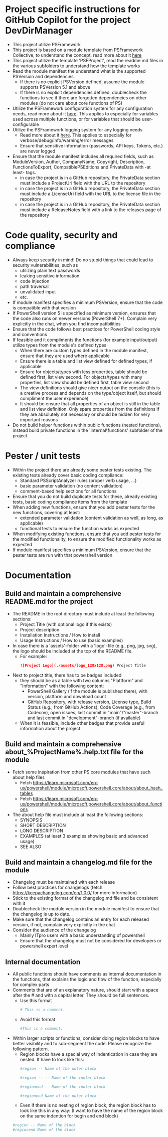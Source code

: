 ﻿# Project specific instructions for GitHub Copilot for the project DevDirManager
- This project utilize PSFramework
- This project is based on a module template from PSFramework Collective, to understand the concept, read more about it [here](https://psframework.org/docs/PSModuleDevelopment/Templates/overview)
- This project utilize the template 'PSFProject', read the readme.md files in the various subfolders to understand how the template works
- Read the module manifest the understand what is the supported PSVersion and dependencies.
    - If there is no explicit PSVersion defined, assume the module supports PSVersion 5.1 and above
    - If there is no explicit dependencies defined, doublecheck the functions to see if there are forgotten dependencies on other modules (do not care about core functions of PS)
- Utilize the PSFramework configuration system for any configuration needs, read more about it [here](https://psframework.org/docs/PSFramework/Configuration/overview). This applies to especially for variables used across multiple functions, or for variables that should be user-configurable
- Utilize the PSFramework logging system for any logging needs
    - Read more about it [here](https://psframework.org/docs/PSFramework/Logging/overview). This applies to especially for verbose/debug/info/warning/error messages
    - Ensure that sensitive information (passwords, API keys, Tokens, etc.) are never logged
- Ensure that the module manifest includes all required fields, such as ModuleVersion, Author, CompanyName, Copyright, Description, FunctionsToExport, CompatiblePSEditions and PrivateData with -at least- tags.
    - in case the project is in a GitHub repository, the PrivateData section must include a ProjectUri field with the URL to the repository
    - in case the project is in a GitHub repository, the PrivateData section must include a LicenseUri field with the URL to the license file in the repository
    - in case the project is in a GitHub repository, the PrivateData section must include a ReleaseNotes field with a link to the releases page of the repository

# Code quality, security and compliance
- Always keep security in mind! Do no stupid things that could lead to security vulnerabilities, such as
    - utilizing plain text passwords
    - leaking sensitive information
    - code injection
    - path traversal
    - unvalidated input
    - etc.
- If module manifest specifies a minimum PSVersion, ensure that the code is compatible with that version
- If PowerShell version 5 is specified as minimum version, ensures that the code also runs on newer versions (PowerShell 7+). Complain very explicitly in the chat, when you find incompatibilities
- Ensure that the code follows best practices for PowerShell coding style and conventions
- If feasible and it compliments the functions (for example input/output) utilize types from the module's defined types
    - When there are custom types defined in the module manifest, ensure that they are used where applicable
    - Ensure there is a table and list view defined for defined types, if applicable
    - Ensure for objects/types with less properties, table should be defined first, list view second. For objects/types with many properties, list view should be defined first, table view second
    - The view definitions should give nicer output on the console (this is a creative process and depends on the type/object itself, but should compliment the user experience)
    - It should be ensure that all properties of an object is still in the table and list view definition. Only spare properties from the definitions if they are absolutely not necessary or should be hidden for very important reasons
- Do not build helper functions within public functions (nested functions), instead build private functions in the 'internal\functions' subfolder of the project


# Pester / unit tests
- Within the project there are already some pester tests existing. The existing tests already cover basic coding compliance:
    - Standard PSScriptAnalyzer rules (proper verb usage, ...)
    - basic parameter validation (no content validation)
    - comment-based help sections for all functions
- Ensure that you do not build duplicate tests for these, already existing tests, basic coding compliance items from the template
- When adding new functions, ensure that you add pester tests for the new functions, covering at least:
    - extended parameter validation (content validation as well, as long, as applicable)
    - functional tests to ensure the function works as expected
- When modifying existing functions, ensure that you add pester tests for the modified functionality, to ensure the modified functionality works as expected
- If module manifest specifies a minimum PSVersion, ensure that the pester tests are run with that powershell version


# Documentation
## Build and maintain a comprehensive README.md for the project
- The README in the root directory must include at least the following sections:
    - Project Title (with optional logo if this exists)
    - Project description
    - Installation Instructions / How to install
    - Usage Instructions / How to use (basic examples)
- In case there is a 'assets'-folder with a 'logo'-file (e.g., png, jpg, svg), the logo should be included at the top of the README file.
    - For example:
        ```markdown
        ![Project Logo](./assets/logo_128x128.png) Project Title
        ```
- Next to project title, there has to be badges included
    - they should be as a table with two columns "Plattform" and "Information" with the following content:
        - PowerShell Gallery (if the module is published there), with version, platform and download count
        - GitHub Repository, with release version, License type, Build Status (e.g., from GitHub Actions), Code Coverage (e.g., from Codecov), open issues, last commit in "main"/"master"-branch and last commit in "development"-branch (if available)
    - When it is feasible, include other badges that provide useful information about the project

## Build and maintain a comprehensive about_%ProjectName%.help.txt file for the module
- Fetch some inspiration from other PS core modules that have such about help files
    - Fetch https://learn.microsoft.com/en-us/powershell/module/microsoft.powershell.core/about/about_hash_tables
    - Fetch https://learn.microsoft.com/en-us/powershell/module/microsoft.powershell.core/about/about_functions
- The about help file must include at least the following sections:
    - SYNOPSIS
    - SHORT DESCRIPTION
    - LONG DESCRIPTION
    - EXAMPLES (at least 3 examples showing basic and advanced usage)
    - SEE ALSO

## Build and maintain a changelog.md file for the module
- Changelog must be maintained with each release
- Follow best practices for changelogs (fetch https://keepachangelog.com/en/1.0.0/ for more information)
- Stick to the existing format of the changelog.md file and be consistent with it
- Doublecheck the module version in the module manifest to ensure that the changelog is up to date.
- Make sure that the changelog contains an entry for each released version, if not, complain very explicitly in the chat
- Consider the audience of the changelog
    - Mainly ITpro users with a basic understanding of powershell
    - Ensure that the changelog must not be considered for developers or powershell expert level

## Internal documentation
- All public functions should have comments as internal documentation in the functions, that explains the logic and flow of the function, especially for complex parts
- Comments that are of an explanatory nature, should start  with a space after the # and with a capital letter. They should be full sentences.
  - Use this format
    ```powershell
    # This is a comment.
    ```
  - Avoid this format
    ```powershell
    #This is a comment.
- Within larger scripts or functions, consider doing region blocks to have better visibility and to sub-segment the code. Please recognize the following pattern.
  - Region blocks have a special way of indentication in case they are nested. It have to look like this:
    ```powershell
    #region -- Name of the outer block

    #region -- -- Name of the innter block

    #regionend -- Name of the innter block

    #regionend Name of the outer block
    ```
  - Even if there is no nesting of region block, the region block has to look like this in any way: (I want to have the name of the region block on the same indention for begin and end block)
  ```powershell
  #region -- Name of the block
  #regionend Name of the block
  ```
